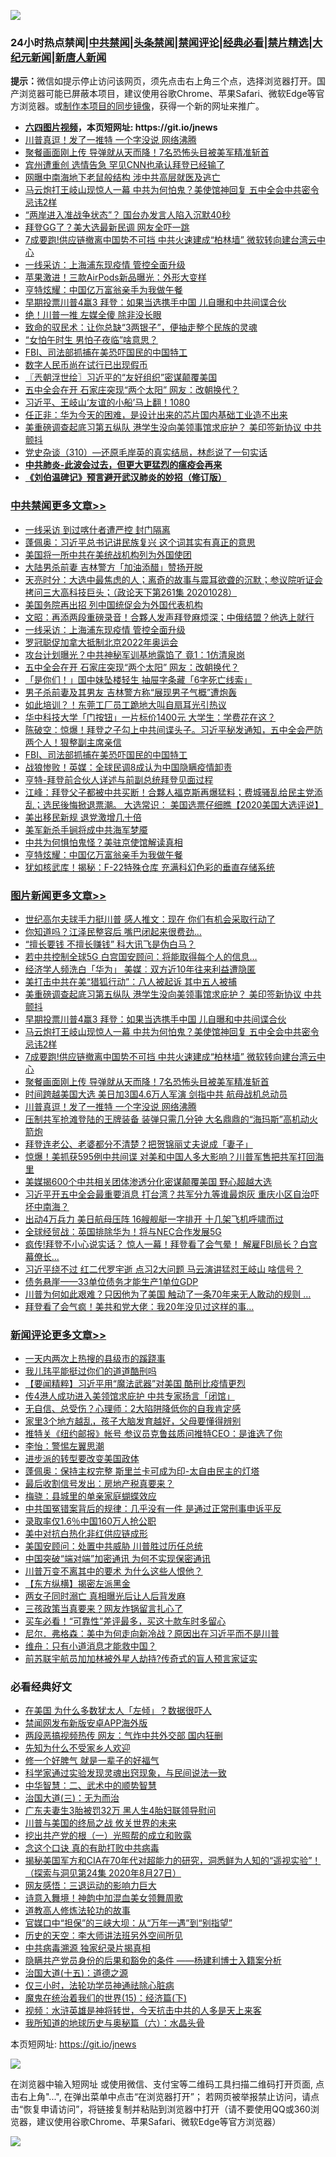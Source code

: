 ![](https://raw.githubusercontent.com/fqnews/bnews/master/64photo/fqnews-qr.jpg)

<div id="tt">
<h3>24小时热点禁闻|<a href="#%E4%B8%AD%E5%85%B1%E7%A6%81%E9%97%BB%E6%9B%B4%E5%A4%9A%E6%96%87%E7%AB%A0">中共禁闻</a>|<a href="#%E5%9B%BE%E7%89%87%E6%96%B0%E9%97%BB%E6%9B%B4%E5%A4%9A%E6%96%87%E7%AB%A0">头条禁闻</a>|<a href="#%E6%96%B0%E9%97%BB%E8%AF%84%E8%AE%BA%E6%9B%B4%E5%A4%9A%E6%96%87%E7%AB%A0">禁闻评论|<a href="#%E5%BF%85%E7%9C%8B%E7%BB%8F%E5%85%B8%E5%A5%BD%E6%96%87">经典必看|<a href="/video.md#%E7%A6%81%E7%89%87%E7%B2%BE%E9%80%89">禁片精选</a>|<a href="https://github.com/fqnews/djy/blob/master/gb/nf1351518.md#1">大纪元新闻</a>|<a href="https://github.com/fqnews/ntdtv/blob/master/gb/prog204.md#1">新唐人新闻</a></h3>
<div><b>提示：</b>微信如提示停止访问该网页，须先点击右上角三个点，选择浏览器打开。国产浏览器可能已屏蔽本项目，建议使用谷歌Chrome、苹果Safari、微软Edge等官方浏览器。或<a href="https://github.com/fqnews/bnews/blob/master/%E5%88%B6%E4%BD%9Cgit%E7%A6%81%E9%97%BB%E9%95%9C%E5%83%8F.md">制作本项目的同步镜像</a>，获得一个新的网址来推广。</div>
<ul>
<li><b><a href="http://d1.bdrive.tk/64.mp4" target="_blank">六四图片视频</a>，本页短网址: https://git.io/jnews</b></li>
<li><a href="/topimagenews/20201028/1421638.md">川普真逗！发了一推特 一个字没说 网络沸腾</a></li>
<li><a href="/topimagenews/20201028/1421679.md">聚餐画面刚上传 导弹就从天而降！7名恐怖头目被美军精准斩首</a></li>
<li><a href="/cnnews/20201028/1421657.md">宾州遭重创 选情告急 罕见CNN也承认拜登已经输了</a></li>
<li><a href="/comments/20201028/1421698.md">网曝中南海地下老鼠般结构 涉中共高层就医及逃亡</a></li>
<li><a href="/topimagenews/20201028/1421820.md">马云炮打王岐山现惊人一幕 中共为何怕鬼？美使馆神回复 五中全会中共密令忌讳2样</a></li>
<li><a href="/headline/20201028/1421744.md">“两岸进入准战争状态”？ 国台办发言人陷入沉默40秒</a></li>
<li><a href="/taiwannews/20201029/1421956.md">拜登GG了？美大选最新民调 网友全吓一跳</a></li>
<li><a href="/topimagenews/20201028/1421733.md">7成要跑!供应链撤离中国势不可挡 中共火速建成“柏林墙” 微软转向建台湾云中心</a></li>
<li><a href="/cbnews/20201029/1422062.md">一线采访：上海浦东现疫情 管控全面升级</a></li>
<li><a href="/cnnews/20201028/1421680.md">苹果激进！三款AirPods新品曝光：外形大变样</a></li>
<li><a href="/cbnews/20201028/1421639.md">亨特炫耀：中国亿万富翁亲手为我做午餐</a></li>
<li><a href="/topimagenews/20201029/1421896.md">早期投票川普4赢3 拜登：如果当选携手中国 儿自曝和中共间谍合伙</a></li>
<li><a href="/ccpdope/20201029/1421876.md">绝！川普一推 左媒全傻 除非没长眼 </a></li>
<li><a href="/baitai/20201028/1421672.md">致命的驭民术：让你总缺“3两银子”，便抽走整个民族的灵魂</a></li>
<li><a href="/bannedvideo/20201028/1421745.md">“女怕午时生 男怕子夜临”啥意思？</a></li>
<li><a href="/cbnews/20201029/1421901.md">FBI、司法部抓捕在美恐吓国民的中国特工</a></li>
<li><a href="/headline/20201028/1421693.md">数字人民币尚在试行已出现假币</a></li>
<li><a href="/ssgc/20201029/1421952.md">〖兲朝浮世绘〗习近平的“友好组织”密谋颠覆美国</a></li>
<li><a href="/cbnews/20201029/1421988.md">五中全会在开 石家庄突现“两个太阳” 网友：改朝换代？</a></li>
<li><a href="/bannedvideo/20201029/1421963.md">习近平、王岐山‘友谊的小船’马上翻！1080</a></li>
<li><a href="/headline/20201028/1421767.md">任正非：华为今天的困难，是设计出来的芯片国内基础工业造不出来</a></li>
<li><a href="/topimagenews/20201029/1421907.md">美重磅调查起底习第五纵队 港学生没向美领事馆求庇护？ 美印签新协议 中共颤抖</a></li>
<li><a href="/bannedvideo/20201028/1421831.md">党史杂谈（310）—还原毛岸英的真实结局，林彪说了一句实话</a></li>
<li><b><a href="/comments/20200211/1275071.md" target="_blank">中共肺炎-此波会过去，但更大更猛烈的瘟疫会再来</a></b></li>
<li><b><a href="/comments/20200207/1272816.md" target="_blank">《刘伯温碑记》预言避开武汉肺炎的妙招（修订版）</a></b></li>
</ul>
</div>

<div class="catlist">
<h3><a href="/cbnews/" target="_blank">中共禁闻</a><span><a href="/cbnews/" target="_blank" rel="nofollow">更多文章>></a></span></h3>
<ul>
<li><a href="/cbnews/20201029/1422216.md" target="_blank">一线采访 到过喀什者遭严控 封门隔离</a></li>
<li><a href="/cbnews/20201029/1422165.md" target="_blank">蓬佩奥：习近平总书记讲民族复兴 这个词其实有真正的意思</a></li>
<li><a href="/cbnews/20201029/1422164.md" target="_blank">美国将一所中共在美统战机构列为外国使团</a></li>
<li><a href="/cbnews/20201029/1422140.md" target="_blank">大陆男杀前妻 吉林警方「加油添醋」赞扬开脱</a></li>
<li><a href="/cbnews/20201029/1422098.md" target="_blank">天亮时分：大选中最焦虑的人；离奇的故事与震耳欲聋的沉默；参议院听证会拷问三大高科技巨头；（政论天下第261集 20201028）</a></li>
<li><a href="/cbnews/20201029/1422074.md" target="_blank">美国务院再出招 列中国统促会为外国代表机构</a></li>
<li><a href="/cbnews/20201029/1422073.md" target="_blank">文昭：再添两段重磅录音！合夥人发声拜登麻烦深；中俄结盟？他选上就行</a></li>
<li><a href="/cbnews/20201029/1422062.md" target="_blank">一线采访：上海浦东现疫情 管控全面升级</a></li>
<li><a href="/cbnews/20201029/1421990.md" target="_blank">罗冠聪促加拿大抵制北京2022年奥运会</a></li>
<li><a href="/cbnews/20201029/1421989.md" target="_blank">攻台计划曝光？中共神秘军训基地露馅了 竟1：1仿清泉岗</a></li>
<li><a href="/cbnews/20201029/1421988.md" target="_blank">五中全会在开 石家庄突现“两个太阳” 网友：改朝换代？</a></li>
<li><a href="/cbnews/20201029/1421987.md" target="_blank">「是你们！」国中妹坠楼轻生 抽屉字条藏「6字死亡线索」</a></li>
<li><a href="/cbnews/20201029/1421986.md" target="_blank">男子杀前妻及其男友 吉林警方称“展现男子气概”遭炮轰</a></li>
<li><a href="/cbnews/20201029/1421985.md" target="_blank">如此培训？！东莞工厂员工跪地大叫自扇耳光引热议</a></li>
<li><a href="/cbnews/20201029/1421984.md" target="_blank">华中科技大学「门按钮」一片标价1400元 大学生：学费花在这？</a></li>
<li><a href="/cbnews/20201029/1421982.md" target="_blank">陈破空：惊爆！拜登之子勾上中共间谍头子。习近平秘发通知，五中全会严防两个人！狠整副主席亲信</a></li>
<li><a href="/cbnews/20201029/1421901.md" target="_blank">FBI、司法部抓捕在美恐吓国民的中国特工</a></li>
<li><a href="/cbnews/20201028/1421869.md" target="_blank">战狼惨败！英媒：全球民调8成认为中国隐瞒疫情卸责</a></li>
<li><a href="/cbnews/20201028/1421868.md" target="_blank">亨特-拜登前合伙人详述与前副总统拜登见面过程</a></li>
<li><a href="/cbnews/20201028/1421860.md" target="_blank">江峰：拜登父子都被中共买断！合夥人福克斯再爆猛料；费城骚乱给民主党添乱；选民後悔掀退票潮。 大选常识： 美国选票仔细瞧【2020美国大选评说】</a></li>
<li><a href="/cbnews/20201028/1421705.md" target="_blank">美出移民新规 退党激增几十倍</a></li>
<li><a href="/cbnews/20201028/1421734.md" target="_blank">美军新杀手锏将成中共海军梦魇</a></li>
<li><a href="/cbnews/20201028/1421690.md" target="_blank">中共为何惧怕鬼怪？美驻京使馆解读真相</a></li>
<li><a href="/cbnews/20201028/1421639.md" target="_blank">亨特炫耀：中国亿万富翁亲手为我做午餐</a></li>
<li><a href="/cbnews/20201028/1421623.md" target="_blank">犹如核武库！揭秘：F-22特殊仓库 充满科幻色彩的垂直存储系统</a></li>

</ul>
</div>
<div class="catlist">
<h3><a href="/topimagenews/" target="_blank">图片新闻</a><span><a href="/topimagenews/" target="_blank" rel="nofollow">更多文章>></a></span></h3>
<ul>
<li><a href="/topimagenews/20201029/1422215.md" target="_blank">世纪高尔夫球手力挺川普 感人推文：现在 你们有机会采取行动了</a></li>
<li><a href="/topimagenews/20201029/1422198.md" target="_blank">你知道吗？江泽民整容后 嘴巴闭起来很费劲&#8230;</a></li>
<li><a href="/topimagenews/20201029/1422138.md" target="_blank">“擅长要钱 不擅长赚钱” 科大讯飞是伪白马？</a></li>
<li><a href="/topimagenews/20201029/1422100.md" target="_blank">若中共控制全球5G 白宫国安顾问：将能取得每个人的信息&#8230;</a></li>
<li><a href="/topimagenews/20201029/1421983.md" target="_blank">经济学人频洗白「华为」 美媒︰双方近10年往来利益遭隐匿</a></li>
<li><a href="/topimagenews/20201029/1421973.md" target="_blank">美打击中共在美“猎狐行动”：八人被起诉 其中五人被捕</a></li>
<li><a href="/topimagenews/20201029/1421907.md" target="_blank">美重磅调查起底习第五纵队 港学生没向美领事馆求庇护？ 美印签新协议 中共颤抖</a></li>
<li><a href="/topimagenews/20201029/1421896.md" target="_blank">早期投票川普4赢3 拜登：如果当选携手中国 儿自曝和中共间谍合伙</a></li>
<li><a href="/topimagenews/20201028/1421820.md" target="_blank">马云炮打王岐山现惊人一幕 中共为何怕鬼？美使馆神回复 五中全会中共密令忌讳2样</a></li>
<li><a href="/topimagenews/20201028/1421733.md" target="_blank">7成要跑!供应链撤离中国势不可挡 中共火速建成“柏林墙” 微软转向建台湾云中心</a></li>
<li><a href="/topimagenews/20201028/1421679.md" target="_blank">聚餐画面刚上传 导弹就从天而降！7名恐怖头目被美军精准斩首</a></li>
<li><a href="/topimagenews/20201028/1421678.md" target="_blank">时间跨越美国大选 美日加3国4.6万人军演 剑指中共 航母战机总动员</a></li>
<li><a href="/topimagenews/20201028/1421638.md" target="_blank">川普真逗！发了一推特 一个字没说 网络沸腾</a></li>
<li><a href="/topimagenews/20201028/1421637.md" target="_blank">压制共军抢滩登陆的王牌装备 装弹只需几分钟 大名鼎鼎的“海玛斯”高机动火箭炮</a></li>
<li><a href="/topimagenews/20201028/1421562.md" target="_blank">拜登连老公、老婆都分不清楚？把贺锦丽丈夫说成「妻子」</a></li>
<li><a href="/topimagenews/20201028/1421324.md" target="_blank">惊爆！美抓获595例中共间谍 对美和中国人多大影响？川普军售把共军打回海里</a></li>
<li><a href="/topimagenews/20201028/1421323.md" target="_blank">美媒揭600个中共相关团体渗透分化密谋颠覆美国 野心超越大选</a></li>
<li><a href="/topimagenews/20201027/1421239.md" target="_blank">习近平开五中全会最重要消息 打台湾？共军分九等谁最炮灰 重庆小区自治吓坏中南海？</a></li>
<li><a href="/topimagenews/20201027/1420910.md" target="_blank">出动4万兵力 美日航母压阵 16艘舰艇一字排开 十几架飞机呼啸而过</a></li>
<li><a href="/topimagenews/20201027/1420728.md" target="_blank">全球经贸战：英国排除华为！将与NEC合作发展5G</a></li>
<li><a href="/topimagenews/20201026/1420667.md" target="_blank">疯传!拜登不小心说实话？ 惊人一幕！拜登看了会气晕！ 解雇FBI局长？白宫幕僚长&#8230;</a></li>
<li><a href="/topimagenews/20201026/1420612.md" target="_blank">习近平绕不过 红二代罗宇逝 点习2大问题 马云演讲猛怼王岐山 啥信号？</a></li>
<li><a href="/topimagenews/20201026/1420478.md" target="_blank">债务悬崖——33单位债务才能生产1单位GDP</a></li>
<li><a href="/topimagenews/20201026/1420441.md" target="_blank">川普为何如此艰难？只因他为了美国 触动了一条70年来无人敢动的规则 &#8230;</a></li>
<li><a href="/topimagenews/20201026/1420440.md" target="_blank">拜登看了会气疯！美共和党大佬：我20年没见过这样的事…</a></li>

</ul>
</div>
<div class="catlist">
<h3><a href="/comments/" target="_blank">新闻评论</a><span><a href="/comments/" target="_blank" rel="nofollow">更多文章>></a></span></h3>
<ul>
<li><a href="/comments/20201029/1422209.md" target="_blank">一天内两次上热搜的县级市的蹊跷事</a></li>
<li><a href="/comments/20201029/1422208.md" target="_blank">我儿玮平能挺过你们的道道酷刑吗</a></li>
<li><a href="/comments/20201029/1422207.md" target="_blank">【要闻精粹】习近平用“魔法武器”对美国 酷刑比疫情更烈</a></li>
<li><a href="/comments/20201029/1422202.md" target="_blank">传4港人成功进入美领馆求庇护 中共专家扬言「闭馆」</a></li>
<li><a href="/comments/20201029/1422182.md" target="_blank">无自信、总受伤？心理师：2大陷阱降低你的自我肯定感</a></li>
<li><a href="/comments/20201029/1422181.md" target="_blank">家里3个地方越乱，孩子大脑发育越好，父母要懂得辨别</a></li>
<li><a href="/comments/20201029/1422175.md" target="_blank">推特关《纽约邮报》帐号 参议员克鲁兹质问推特CEO：是谁选了你</a></li>
<li><a href="/comments/20201029/1422171.md" target="_blank">李怡：警惕左翼思潮</a></li>
<li><a href="/comments/20201029/1422170.md" target="_blank">进步派的转型要改变美国政体</a></li>
<li><a href="/comments/20201029/1422159.md" target="_blank">蓬佩奥：保持主权完整 斯里兰卡可成为印-太自由民主的灯塔</a></li>
<li><a href="/comments/20201029/1422156.md" target="_blank">最后收割信号发出：房地产税真要来？</a></li>
<li><a href="/comments/20201029/1422155.md" target="_blank">梅骁：县城里的单亲家庭蝴蝶效应</a></li>
<li><a href="/comments/20201029/1422154.md" target="_blank">中共国冤错案背后的规律：几乎没有一件 是通过正常刑事申诉平反</a></li>
<li><a href="/comments/20201029/1422137.md" target="_blank">录取率仅1.6％中国160万人抢公职</a></li>
<li><a href="/comments/20201029/1422136.md" target="_blank">美中对抗白热化非红供应链成形</a></li>
<li><a href="/comments/20201029/1422132.md" target="_blank">美国安顾问：处置中共威胁 川普胜过历任总统</a></li>
<li><a href="/comments/20201029/1422122.md" target="_blank">中国突破“端对端”加密通讯 为何不实现保密通讯</a></li>
<li><a href="/comments/20201029/1422121.md" target="_blank">川普万变不离其中的要术 为什么这些人恨他？</a></li>
<li><a href="/comments/20201029/1422116.md" target="_blank">【东方纵横】揭密左派黑金</a></li>
<li><a href="/comments/20201029/1422106.md" target="_blank">两女子同时溺亡 真相曝光后让人后背发麻</a></li>
<li><a href="/comments/20201029/1422105.md" target="_blank">三孩政策当真要来？网友炸锅留言扎心了</a></li>
<li><a href="/comments/20201029/1422092.md" target="_blank">买车必看！“可靠性”差评最多，买这十款车时多留心</a></li>
<li><a href="/comments/20201029/1422083.md" target="_blank">尼尔．弗格森：美中为何走向新冷战？原因出在习近平而不是川普</a></li>
<li><a href="/comments/20201029/1422082.md" target="_blank">维舟：只有小道消息才能救中国？</a></li>
<li><a href="/comments/20201029/1422071.md" target="_blank">前苏联宇航员加加林被外星人劫持?传奇式的盲人预言家证实</a></li>

</ul>
</div>

<div class="catlist">
<h3>必看经典好文</h3>
<ul>
<li><a href="/comments/20200427/1319933.md" target="_blank">在美国 为什么多数犹太人「左倾」？数据很吓人</a></li>
<li><a href="/comments/20200627/783266.md" target="_blank">禁闻网发布新版安卓APP海外版</a></li>
<li><a href="/cbnews/20200703/1355059.md" target="_blank">两段恶搞视频热传 网友：气炸中共外交部 国内狂删</a></li>
<li><a href="/comments/20200620/1346848.md" target="_blank">先知为什么不受家乡人欢迎</a></li>
<li><a href="/funmedia/20200713/1359909.md" target="_blank">修一个好脾气 就是一辈子的好福气</a></li>
<li><a href="/comments/20200921/1400587.md" target="_blank">科学家通过实验发现灵魂出窍现象，与民间说法一致</a></li>
<li><a href="/comments/20200605/783249.md" target="_blank">中华智慧：二、武术中的顺势智慧</a></li>
<li><a href="/cbnews/20180309/912114.md" target="_blank">治国大道(三)：无为而治</a></li>
<li><a href="/cbnews/20200611/1343037.md" target="_blank">广东夫妻生3胎被罚32万 黑人生4胎妇联领导慰问</a></li>
<li><a href="/comments/20200908/1392488.md" target="_blank">川普与美国的终局之战 攸关世界的未来</a></li>
<li><a href="/comments/20200629/1352460.md" target="_blank">挖出共产党的根（一）光照帮的成立和败露</a></li>
<li><a href="/comments/20200707/1357090.md" target="_blank">念这个口诀 真的有助打败中共病毒</a></li>
<li><a href="/cbnews/20200828/1386804.md" target="_blank">揭秘美国军方和CIA在70年代对超能力的研究，洞悉鲜为人知的“遥视实验”！（探索与洞见第24集 2020年8月27日）</a></li>
<li><a href="/cbnews/20200126/1265515.md" target="_blank">网友感悟：三退运动的影响力巨大</a></li>
<li><a href="/topimagenews/20170208/656009.md" target="_blank">诗意入舞境！神韵中加混血美女领舞周歌</a></li>
<li><a href="/comments/20200805/1375080.md" target="_blank">道教高人修炼法轮功的故事</a></li>
<li><a href="/cbnews/20200624/1349641.md" target="_blank">官媒口中“担保”的三峡大坝：从“万年一遇”到“别指望”</a></li>
<li><a href="/tculture/20121025/73064.md" target="_blank">历史的天空：李大师讲法班另外空间所见</a></li>
<li><a href="/ccpdope/20200412/1311165.md" target="_blank">中共病毒溯源 独家纪录片揭真相</a></li>
<li><a href="/comments/20201010/1411228.md" target="_blank">隐瞒共产党员身份的后果和豁免的条件 ——杨建利博士入籍案分析</a></li>
<li><a href="/topimagenews/20180322/917868.md" target="_blank">治国大道(十五)：道德之源</a></li>
<li><a href="/health/20170626/780270.md" target="_blank">仅三小时，法轮功学员神通祛除心脏病</a></li>
<li><a href="/topimagenews/20180610/955499.md" target="_blank">魔鬼在统治着我们的世界(15)：经济篇(下)</a></li>
<li><a href="/comments/20200623/1273653.md" target="_blank">视频：水浒英雄是神将转世，今天抗击中共的人多是天上来客</a></li>
<li><a href="/cbnews/20171115/856086.md" target="_blank">我所知道的地球历史与奥秘篇（六）：水晶头骨</a></li>

</ul>
</div>

本页短网址: https://git.io/jnews

![](https://raw.githubusercontent.com/fqnews/bnews/master/64photo/fqnews-qr.jpg)

在浏览器中输入短网址 或使用微信、支付宝等二维码工具扫描二维码打开页面, 点击右上角"...", 在弹出菜单中点击“在浏览器打开”； 若网页被举报禁止访问，请点击“恢复申请访问”，将链接复制并粘贴到浏览器中打开（请不要使用QQ或360浏览器，建议使用谷歌Chrome、苹果Safari、微软Edge等官方浏览器）

![](https://raw.githubusercontent.com/fqnews/bnews/master/64photo/wx.jpg)